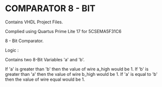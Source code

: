 # COMPARATOR 8 - BIT

Contains VHDL Project Files.

Complied using Quartus Prime Lite 17 for 5CSEMA5F31C6 

8 - Bit Comparator. 

Logic :

Contains two 8-Bit Variables 'a' and  'b'.

If 'a' is greater than 'b' then the value of wire a_high would be 1.
If 'b' is greater than 'a' then the value of wire b_high would be 1.
If 'a' is equal to 'b' then the value of wire equal would be 1.


